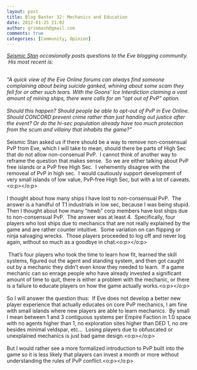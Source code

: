```yaml
---
layout: post
title: Blog Banter 32: Mechanics and Education
date: 2012-01-25 21:02
author: grimmash@gmail.com
comments: true
categories: [Community, Opinion]
---
```

<i><a href="http://freebooted.blogspot.com/" target="_blank">Seismic Stan</a> occasionally posts questions to the Eve blogging community. &nbsp;His most recent is:</i><br /><br /><div><i>"A quick view of the Eve Online forums can always find someone complaining about being suicide ganked, whining about some scam they fell for or other such tears. With the Goons' Ice Interdiction claiming a vast amount of mining ships, there were calls for an "opt out of PvP" option.&nbsp;</i></div><div><i><br /></i></div><div><i>Should this happen? Should people be able to opt-out of PvP in Eve Online. Should CONCORD prevent crime rather than just handing out justice after the event? Or do the hi-sec population already have too much protection from the scum and villainy that inhabits the game?"</i></div><br /><div>Seismic Stan asked us if there should be a way to remove non-consensual PvP from Eve, which I will take to mean, should there be parts of High Sec that do not allow non-consenual PvP.&nbsp; I cannot think of another way to reframe the question that makes sense.&nbsp; So we are either talking about PvP free islands or a PvP free High Sec.&nbsp; I vehemently disagree with the removeal of PvP in high sec.&nbsp; I would cautiously support development of very small islands of low value, PvP-free High Sec, but with a lot of caveats.<o:p></o:p></div><div><br /></div><div>I thought about how many ships I have lost to non-consensual PvP.&nbsp; The answer is a handful of T1 industrials in low sec, because I was being stupid.&nbsp; Then I thought about how many “newb” corp members have lost ships due to non-consensual PvP.&nbsp; The answer was at least 4.&nbsp; Specifically, four players who lost ships due to mechanics that are not really explained by the game and are rather counter intuitive.&nbsp; Some variation on can flipping or ninja salvaging wrecks.&nbsp; Those players proceeded to log off and never log again, without so much as a goodbye in chat.<o:p></o:p></div><div><br /></div><div>&nbsp;That’s four players who took the time to learn how fit, learned the skill systems, figured out the agent and standing system, and then got caught out by a mechanic they didn’t even know they needed to learn.&nbsp; If a game mechanic can so enrage people who have already invested a significant amount of time to quit, there is either a problem with the mechanic, or there is a failure to educate players on how the game actually works.<o:p></o:p></div><div><br /></div><div>So I will answer the question thus:&nbsp; If Eve does not develop a better new player experience that actually educates on core PvP mechanics, I am fine with small islands where new players are able to learn mechanics.&nbsp; By small I mean between 1 and 3 contiguous systems per Empire Faction in 1.0 space with no agents higher than 1, no exploration sites higher than DED 1, no ore besides minimal veldspar, etc…&nbsp; Losing players due to obfuscated or unexplained mechanics is just bad game design.<o:p></o:p></div><div><br /></div><div>But I would rather see a more formalized introduction to PvP built into the game so it is less likely that players can invest a month or more without understanding the rules of PvP conflict.<o:p></o:p></div>
